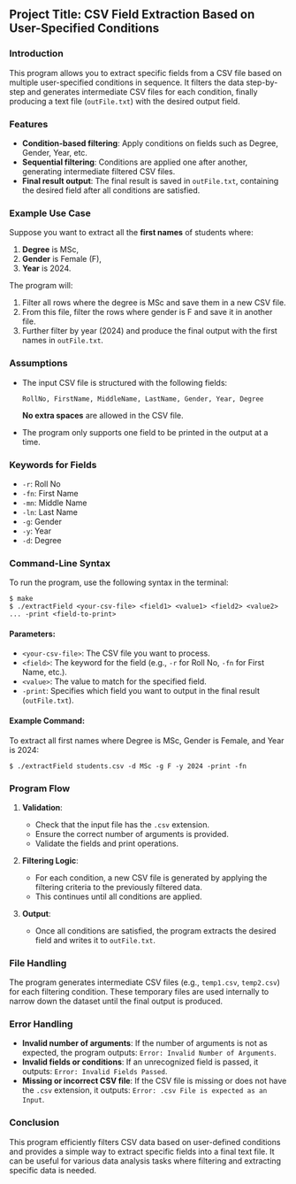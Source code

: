 ## Project Title: CSV Field Extraction Based on User-Specified Conditions

### Introduction
This program allows you to extract specific fields from a CSV file based on multiple user-specified conditions in sequence. It filters the data step-by-step and generates intermediate CSV files for each condition, finally producing a text file (`outFile.txt`) with the desired output field.

### Features
- **Condition-based filtering**: Apply conditions on fields such as Degree, Gender, Year, etc.
- **Sequential filtering**: Conditions are applied one after another, generating intermediate filtered CSV files.
- **Final result output**: The final result is saved in `outFile.txt`, containing the desired field after all conditions are satisfied.

### Example Use Case
Suppose you want to extract all the **first names** of students where:
1. **Degree** is MSc,
2. **Gender** is Female (F),
3. **Year** is 2024.

The program will:
1. Filter all rows where the degree is MSc and save them in a new CSV file.
2. From this file, filter the rows where gender is F and save it in another file.
3. Further filter by year (2024) and produce the final output with the first names in `outFile.txt`.

### Assumptions
- The input CSV file is structured with the following fields:
  ```
  RollNo, FirstName, MiddleName, LastName, Gender, Year, Degree
  ```
  **No extra spaces** are allowed in the CSV file.
  
- The program only supports one field to be printed in the output at a time.

### Keywords for Fields
- `-r`: Roll No
- `-fn`: First Name
- `-mn`: Middle Name
- `-ln`: Last Name
- `-g`: Gender
- `-y`: Year
- `-d`: Degree

### Command-Line Syntax
To run the program, use the following syntax in the terminal:

```
$ make
$ ./extractField <your-csv-file> <field1> <value1> <field2> <value2> ... -print <field-to-print>
```

#### Parameters:
- `<your-csv-file>`: The CSV file you want to process.
- `<field>`: The keyword for the field (e.g., `-r` for Roll No, `-fn` for First Name, etc.).
- `<value>`: The value to match for the specified field.
- `-print`: Specifies which field you want to output in the final result (`outFile.txt`).

#### Example Command:
To extract all first names where Degree is MSc, Gender is Female, and Year is 2024:
```
$ ./extractField students.csv -d MSc -g F -y 2024 -print -fn
```

### Program Flow
1. **Validation**:
   - Check that the input file has the `.csv` extension.
   - Ensure the correct number of arguments is provided.
   - Validate the fields and print operations.

2. **Filtering Logic**:
   - For each condition, a new CSV file is generated by applying the filtering criteria to the previously filtered data.
   - This continues until all conditions are applied.

3. **Output**:
   - Once all conditions are satisfied, the program extracts the desired field and writes it to `outFile.txt`.

### File Handling
The program generates intermediate CSV files (e.g., `temp1.csv`, `temp2.csv`) for each filtering condition. These temporary files are used internally to narrow down the dataset until the final output is produced.

### Error Handling
- **Invalid number of arguments**: If the number of arguments is not as expected, the program outputs: `Error: Invalid Number of Arguments`.
- **Invalid fields or conditions**: If an unrecognized field is passed, it outputs: `Error: Invalid Fields Passed`.
- **Missing or incorrect CSV file**: If the CSV file is missing or does not have the `.csv` extension, it outputs: `Error: .csv File is expected as an Input`.

### Conclusion
This program efficiently filters CSV data based on user-defined conditions and provides a simple way to extract specific fields into a final text file. It can be useful for various data analysis tasks where filtering and extracting specific data is needed.

